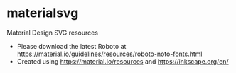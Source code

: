 # materialsvg
Material Design SVG resources


* Please download the latest Roboto at
https://material.io/guidelines/resources/roboto-noto-fonts.html
* Created using https://material.io/resources and https://inkscape.org/en/
